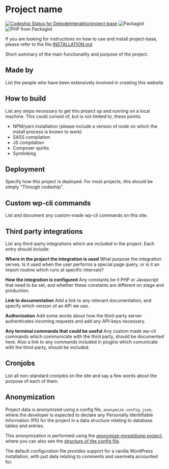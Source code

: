 # Project name

[![Codeship Status for DekodeInteraktiv/project-base](https://app.codeship.com/projects/cfcc97d0-e821-0137-aead-6e1368c7cbd1/status?branch=master)](https://app.codeship.com/projects/373906)
![Packagist](https://img.shields.io/packagist/v/dekode/project-base.svg)
![PHP from Packagist](https://img.shields.io/packagist/php-v/dekode/project-base.svg)

If you are looking for instructions on how to use and install project-base, please refer to the file [INSTALLATION.md](./INSTALLATION.md)

Short summary of the main functionality and purpose of the project.

## Made by

 List the people who have been extensively involved in creating this website

## How to build

List any steps necessary to get this project up and running on a local machine. This could consist of, but is not limited to, these points:

- NPM/yarn installation (please include a version of node on which the install process is known to work)
- SASS compilation
- JS compilation
- Composer quirks
- Symlinking

## Deployment
Specify how this project is deployed. For most projects, this should be simply "Through codeship".

## Custom wp-cli commands
List and document any custom-made wp-cli commands on this site.

## Third party integrations
List any third-party integrations which are included in the project. Each entry should include:

**Where in the project the integration is used**
What purpose the integration serves. Is it used when the user performs a special page query, or is it an import routine which runs at specific intervals?

**How the integration is configured**
Any constants be it PHP or Javascript that need to be set, and whether these constants are different on stage and production.

**Link to documentation**
Add a link to any relevant documentation, and specify which version of an API we use.

**Authorization**
Add some words about how the third-party server authenticates incoming requests and add any API-keys necessary.

**Any terminal commands that could be useful**
Any custom made wp-cli commands which communicate with the third party, should be documented here. Also a link to any commands included in plugins which comunicate with the third-party, should be included.

## Cronjobs
List all non-standard cronjobs on the site and say a few words about the purpose of each of them.

## Anonymization
Project data is anonymized using a config file, `anonymize.config.json`, where the developer is expected to declare any Personally Identifiable Information (PII) for the project in a data structure relating to database tables and entries.

This anonymization is performed using the [anonymize-mysqldump project](https://github.com/DekodeInteraktiv/go-anonymize-mysqldump), where you can also see the [structure of the config file](https://github.com/DekodeInteraktiv/go-anonymize-mysqldump#config-file).

The default configuration file provides support for a vanilla WordPress installation, with just data relating to comments and usermeta accounted for.
